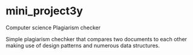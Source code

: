 # mini_project3y
Computer science Plagiarism checker 

Simple plagiarism chechker that compares two documents to each other making use of design patterns and numerous data structures.
